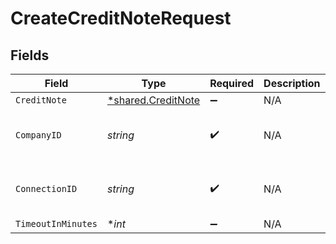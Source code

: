 # CreateCreditNoteRequest


## Fields

| Field                                                   | Type                                                    | Required                                                | Description                                             | Example                                                 |
| ------------------------------------------------------- | ------------------------------------------------------- | ------------------------------------------------------- | ------------------------------------------------------- | ------------------------------------------------------- |
| `CreditNote`                                            | [*shared.CreditNote](../../models/shared/creditnote.md) | :heavy_minus_sign:                                      | N/A                                                     |                                                         |
| `CompanyID`                                             | *string*                                                | :heavy_check_mark:                                      | N/A                                                     | 8a210b68-6988-11ed-a1eb-0242ac120002                    |
| `ConnectionID`                                          | *string*                                                | :heavy_check_mark:                                      | N/A                                                     | 2e9d2c44-f675-40ba-8049-353bfcb5e171                    |
| `TimeoutInMinutes`                                      | **int*                                                  | :heavy_minus_sign:                                      | N/A                                                     |                                                         |